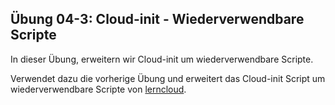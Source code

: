 ## Übung 04-3: Cloud-init - Wiederverwendbare Scripte 

In dieser Übung, erweitern wir Cloud-init um wiederverwendbare Scripte.


Verwendet dazu die vorherige Übung und erweitert das Cloud-init Script um wiederverwendbare Scripte von [lerncloud](https://github.com/mc-b/lerncloud/tree/main/services).
 

    
